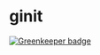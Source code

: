 # ginit

[![Greenkeeper badge](https://badges.greenkeeper.io/bongani-m/ginit.svg)](https://greenkeeper.io/)
